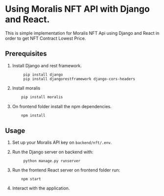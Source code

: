 # Using Moralis NFT API with Django and React.

This is simple implementation for Moralis NFT Api using Django and React in order to get NFT Contract Lowest Price.

## Prerequisites

1. Install Django and rest framework.
   
   ```Shell
        pip install django
        pip install djangorestframework django-cors-headers
   ```
2. Install moralis

   ```bash
       pip install moralis 
   ```
3. On frontend folder install the npm dependencies.

   ```bash
       npm install 
   ```

## Usage

1. Set up your Moralis API key on `backend/nft/.env`.
2. Run the Django server on backend with:
   
   ```Shell
        python manage.py runserver
   ```
3. Run the frontend React server on frontend folder run:

   ```Shell
       npm start 
   ```
4. Interact with the application.